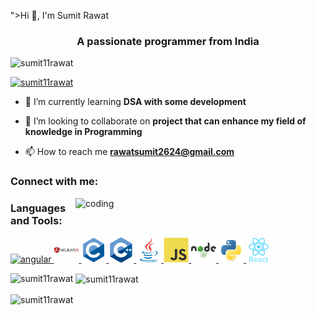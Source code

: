 ">Hi 👋, I'm Sumit Rawat</h1>
<h3 align="center">A passionate programmer from India</h3>

<p align="left"> <img src="https://komarev.com/ghpvc/?username=sumit11rawat&label=Profile%20views&color=0e75b6&style=flat" alt="sumit11rawat" /> </p>

<p align="left"> <a href="https://github.com/ryo-ma/github-profile-trophy"><img src="https://github-profile-trophy.vercel.app/?username=sumit11rawat" alt="sumit11rawat" /></a> </p>

- 🌱 I’m currently learning **DSA with some development**

- 👯 I’m looking to collaborate on **project that can enhance my field of knowledge in Programming**

- 📫 How to reach me **rawatsumit2624@gmail.com**

<h3 align="left">Connect with me:</h3>
<img align="right" alt="coding"width="400" src="https://www.google.com/url?sa=i&url=https%3A%2F%2Fgiphy.com%2Fgifs%2Fcoding-programming-ninjas-CcwLAV11cALh3OuEJ5&psig=AOvVaw1Nu8wiGQMH8LAoQ0MQdA_X&ust=1704542510376000&source=images&cd=vfe&opi=89978449&ved=0CBIQjRxqFwoTCOD9hOmZxoMDFQAAAAAdAAAAABAY"
<p align="left">
</p>

<h3 align="left">Languages and Tools:</h3>
<p align="left"> <a href="https://angular.io" target="_blank" rel="noreferrer"> <img src="https://angular.io/assets/images/logos/angular/angular.svg" alt="angular" width="40" height="40"/> </a> <a href="https://angular.io" target="_blank" rel="noreferrer"> <img src="https://raw.githubusercontent.com/devicons/devicon/master/icons/angularjs/angularjs-original-wordmark.svg" alt="angularjs" width="40" height="40"/> </a> <a href="https://www.cprogramming.com/" target="_blank" rel="noreferrer"> <img src="https://raw.githubusercontent.com/devicons/devicon/master/icons/c/c-original.svg" alt="c" width="40" height="40"/> </a> <a href="https://www.w3schools.com/cpp/" target="_blank" rel="noreferrer"> <img src="https://raw.githubusercontent.com/devicons/devicon/master/icons/cplusplus/cplusplus-original.svg" alt="cplusplus" width="40" height="40"/> </a> <a href="https://www.java.com" target="_blank" rel="noreferrer"> <img src="https://raw.githubusercontent.com/devicons/devicon/master/icons/java/java-original.svg" alt="java" width="40" height="40"/> </a> <a href="https://developer.mozilla.org/en-US/docs/Web/JavaScript" target="_blank" rel="noreferrer"> <img src="https://raw.githubusercontent.com/devicons/devicon/master/icons/javascript/javascript-original.svg" alt="javascript" width="40" height="40"/> </a> <a href="https://nodejs.org" target="_blank" rel="noreferrer"> <img src="https://raw.githubusercontent.com/devicons/devicon/master/icons/nodejs/nodejs-original-wordmark.svg" alt="nodejs" width="40" height="40"/> </a> <a href="https://www.python.org" target="_blank" rel="noreferrer"> <img src="https://raw.githubusercontent.com/devicons/devicon/master/icons/python/python-original.svg" alt="python" width="40" height="40"/> </a> <a href="https://reactjs.org/" target="_blank" rel="noreferrer"> <img src="https://raw.githubusercontent.com/devicons/devicon/master/icons/react/react-original-wordmark.svg" alt="react" width="40" height="40"/> </a> </p>

<p><img align="left" src="https://github-readme-stats.vercel.app/api/top-langs?username=sumit11rawat&show_icons=true&locale=en&layout=compact" alt="sumit11rawat" /></p>

<p>&nbsp;<img align="center" src="https://github-readme-stats.vercel.app/api?username=sumit11rawat&show_icons=true&locale=en" alt="sumit11rawat" /></p>

<p><img align="center" src="https://github-readme-streak-stats.herokuapp.com/?user=sumit11rawat&" alt="sumit11rawat" /></p>

